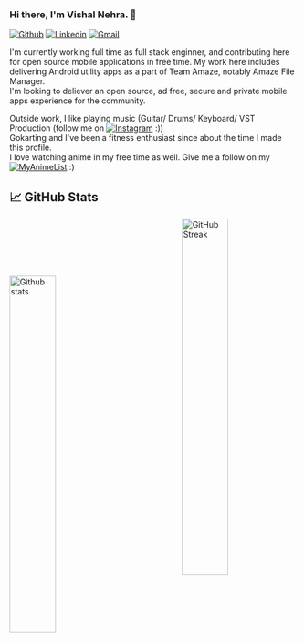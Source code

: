 ### Hi there, I'm Vishal Nehra. 👋

<p align='center'>
</p>


[![Github](https://img.shields.io/github/followers/VishalNehra?label=Follow&style=social)](https://github.com/VishalNehra)
[![Linkedin](https://img.shields.io/badge/-LinkedIn-blue?style=flat&logo=Linkedin&logoColor=white)](https://www.linkedin.com/in/vishal-nehra-a44b6a114/)
[![Gmail](https://img.shields.io/badge/-Gmail-c14438?style=flat&logo=Gmail&logoColor=white)](mailto:vishalmeham2@gmail.com)
<!--
**VishalNehra/VishalNehra** is a ✨ _special_ ✨ repository because its `README.md` (this file) appears on your GitHub profile.

Here are some ideas to get you started:

- 🔭 I’m currently working on ...
- 🌱 I’m currently learning ...
- 👯 I’m looking to collaborate on ...
- 🤔 I’m looking for help with ...
- 💬 Ask me about ...
- 📫 How to reach me: ...
- 😄 Pronouns: ...
- ⚡ Fun fact: ...
-->

I'm currently working full time as full stack enginner, and contributing here for open source mobile applications in free time.
My work here includes delivering Android utility apps as a part of Team Amaze, notably Amaze File Manager.  
I'm looking to deliever an open source, ad free, secure and private mobile apps experience for the community.

Outside work, I like playing music (Guitar/ Drums/ Keyboard/ VST Production (follow me on [![Instagram](https://img.shields.io/badge/Instagram-E4405F?style=for-the-badge&logo=instagram&logoColor=white)](https://www.instagram.com/vishal_nehra/) :))   
Gokarting and I've been a fitness enthusiast since about the time I made this profile.  
I love watching anime in my free time as well. Give me a follow on my [![MyAnimeList](https://img.shields.io/badge/Myanimelist-2E51A2?style=for-the-badge&logo=myanimelist&logoColor=white)](https://myanimelist.net/profile/vishal_nehra) :) 

<!--
#### 👩🏻‍💻 Languages and Tools <br />

Java, Python, Golang, Kotlin, Spring Boot, Kafka, MongoDB, Postgres, Elastic Search, AWS, GCP, Docker, K8S, CI/CD/Actions/Workflows, Android, Dart, Flutter, Kotlin Native

[![Top Langs](https://github-readme-stats.vercel.app/api/top-langs/?username=VishalNehra&layout=compact)](https://github.com/VishalNehra/)
-->


## &#x1f4c8; GitHub Stats

<p>
<a href="https://github-readme-stats.vercel.app/api?username=VishalNehra&show_icons=true&locale=en&count_private=true&hide_rank=false&custom_title=My%20GitHub%20Stats&disable_animations=true&theme=dracula&show_icons=true&hide_border=true">
<img style="margin-top:100px" width="40%" align="left" alt="Github stats" src="https://github-readme-stats.vercel.app/api?username=VishalNehra&show_icons=true&locale=en&count_private=true&hide_rank=false&custom_title=My%20GitHub%20Stats&disable_animations=true&theme=dracula&show_icons=true&hide_border=true" />
</a>  
<a href="https://github-readme-streak-stats.herokuapp.com/?user=VishalNehra&theme=dracula&show_icons=true&hide_border=true">
<img width="40%" align="right" alt="GitHub Streak" src="https://github-readme-streak-stats.herokuapp.com/?user=VishalNehra&theme=dracula&show_icons=true&hide_border=true" />
</a><br />
   <br />
